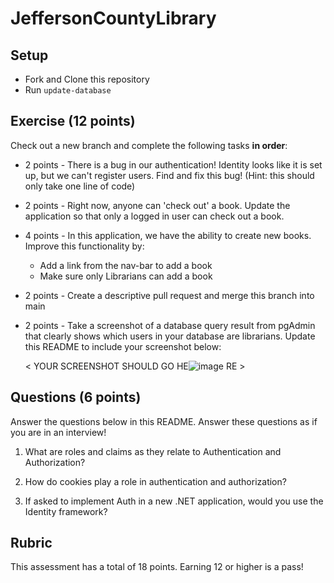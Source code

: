 # JeffersonCountyLibrary

## Setup
* Fork and Clone this repository
* Run `update-database`

## Exercise (12 points)

Check out a new branch and complete the following tasks **in order**:
* 2 points - There is a bug in our authentication!  Identity looks like it is set up, but we can't register users.  Find and fix this bug! (Hint: this should only take one line of code)
* 2 points - Right now, anyone can 'check out' a book.  Update the application so that only a logged in user can check out a book.
* 4 points - In this application, we have the ability to create new books.  Improve this functionality by:
  * Add a link from the nav-bar to add a book
  * Make sure only Librarians can add a book
* 2 points - Create a descriptive pull request and merge this branch into main
* 2 points - Take a screenshot of a database query result from pgAdmin that clearly shows which users in your database are librarians.  Update this README to include your screenshot below:

  < YOUR SCREENSHOT SHOULD GO HE![image](https://github.com/iworsham/Launch_Mod5Week3Assessment/assets/35874300/a768d115-1c62-45b0-9741-698ea0c66ab0)
RE >

  

## Questions (6 points)

Answer the questions below in this README.  Answer these questions as if you are in an interview!

1. What are roles and claims as they relate to Authentication and Authorization?

2. How do cookies play a role in authentication and authorization?

3. If asked to implement Auth in a new .NET application, would you use the Identity framework?

## Rubric

This assessment has a total of 18 points.  Earning 12 or higher is a pass!
